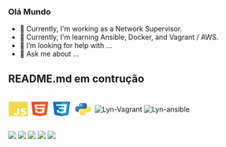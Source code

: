 ### Olá Mundo


- 🔭 Currently, I'm working as a Network Supervisor.
- 🌱 Currently, I'm learning Ansible, Docker, and Vagrant / AWS.
- 🤔 I’m looking for help with ...
- 💬 Ask me about ...

## README.md em contrução

<div style="display: inline_block"><br>
  <img align="center" alt="Lyn-Js" height="30" width="40" src="https://raw.githubusercontent.com/devicons/devicon/master/icons/javascript/javascript-plain.svg">
  <img align="center" alt="Lyn-HTML" height="30" width="40" src="https://raw.githubusercontent.com/devicons/devicon/master/icons/html5/html5-original.svg">
  <img align="center" alt="Lyn-CSS" height="30" width="40" src="https://raw.githubusercontent.com/devicons/devicon/master/icons/css3/css3-original.svg">
  <img align="center" alt="Lyn-Python" height="30" width="40" src="https://raw.githubusercontent.com/devicons/devicon/master/icons/python/python-original.svg">
  <img align="center" alt="Lyn-Vagrant" height="30" width="40" src="https://cdn.jsdelivr.net/gh/devicons/devicon@latest/icons/vagrant/vagrant-original.svg" />
  <img align="center" alt="Lyn-ansible" height="30" width="40" src="https://cdn.jsdelivr.net/gh/devicons/devicon@latest/icons/ansible/ansible-original.svg" />
          
       
</div>

  
  ##
 
<div> 
  <a href="#" target="_blank"><img src="https://img.shields.io/badge/YouTube-FF0000?style=for-the-badge&logo=youtube&logoColor=white" target="_blank"></a>
  <a href="https://instagram.com/" target="_blank"><img src="https://img.shields.io/badge/-Instagram-%23E4405F?style=for-the-badge&logo=instagram&logoColor=white" target="_blank"></a>
 	<a href="https://www.twitch.tv/" target="_blank"><img src="https://img.shields.io/badge/Twitch-9146FF?style=for-the-badge&logo=twitch&logoColor=white" target="_blank"></a>
  <a href="https://discord.gg/" target="_blank"><img src="https://img.shields.io/badge/Discord-7289DA?style=for-the-badge&logo=discord&logoColor=white" target="_blank"></a> 
  <a href="https://www.linkedin.com/in/rafaella-ballerini-45875016a" target="_blank"><img src="https://img.shields.io/badge/-LinkedIn-%230077B5?style=for-the-badge&logo=linkedin&logoColor=white" target="_blank"></a> 
  
</div>

<!--

#Tech Icons#
https://devicon.dev/

#Social Midia Icons#
https://dev.to/

#Markdown doc#
https://docs.pipz.com/central-de-ajuda/learning-center/guia-basico-de-markdown#open

-->
